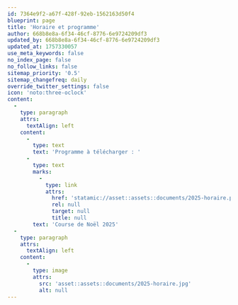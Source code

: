 ```yaml
---
id: 7364e9f2-a67f-428f-92eb-1562163d50f4
blueprint: page
title: 'Horaire et programme'
author: 668b8e8a-6f34-46cf-8776-6e9724209df3
updated_by: 668b8e8a-6f34-46cf-8776-6e9724209df3
updated_at: 1757330057
use_meta_keywords: false
no_index_page: false
no_follow_links: false
sitemap_priority: '0.5'
sitemap_changefreq: daily
override_twitter_settings: false
icon: 'noto:three-oclock'
content:
  -
    type: paragraph
    attrs:
      textAlign: left
    content:
      -
        type: text
        text: 'Programme à télécharger : '
      -
        type: text
        marks:
          -
            type: link
            attrs:
              href: 'statamic://asset::assets::documents/2025-horaire.pdf'
              rel: null
              target: null
              title: null
        text: 'Course de Noël 2025'
  -
    type: paragraph
    attrs:
      textAlign: left
    content:
      -
        type: image
        attrs:
          src: 'asset::assets::documents/2025-horaire.jpg'
          alt: null
---
```

